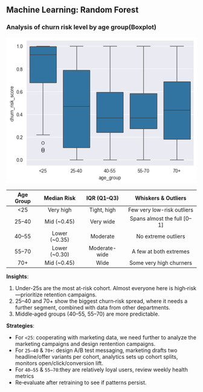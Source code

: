## Machine Learning: Random Forest

### Analysis of churn risk level by age group(Boxplot)

![Churn Risk by Age Group](plots/churn_risk_level.png)

| Age Group |   Median Risk   |   IQR (Q1–Q3)   |     Whiskers & Outliers      |
|:---------:|:---------------:|:---------------:|:----------------------------:|
|   <25     |    Very high    |  Tight, high    | Few very low-risk outliers   |
|  25–40    | Mid (~0.45)     |  Very wide      | Spans almost the full [0–1]  |
|  40–55    | Lower (~0.35)   |  Moderate       | No extreme outliers          |
|  55–70    | Lower (~0.30)   | Moderate-wide   | A few at both extremes       |
|   70+     | Mid (~0.45)     |  Wide           | Some very high churners      |

**Insights**:

1. Under-25s are the most at-risk cohort. Almost everyone here is high‐risk—prioritize retention campaigns.
2. 25–40 and 70+ show the biggest churn‐risk spread, where it needs a further segment, combined with data from other departments. 
3. Middle‐aged groups (40–55, 55–70) are more predictable.

**Strategies**:
- For `<25`: cooperating with marketing data, we need further to analyze the marketing campaigns and design rentention campaigns.  
- For `25–40` & `70+`: design A/B test messaging, marketing drafts two headline/offer variants per cohort, analytics sets up cohort splits, monitors open/click/conversion lift.
- For `40–55` & `55–70`:they are relatively loyal users, review weekly health metrics 
- Re‐evaluate after retraining to see if patterns persist.

